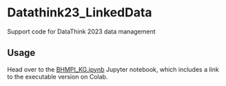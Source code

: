 # Datathink23_LinkedData
Support code for DataThink 2023 data management

## Usage

Head over to the [BHMPI_KG.ipynb](BHMPI_KG.ipynb) Jupyter notebook, which includes a link to the executable version on Colab.